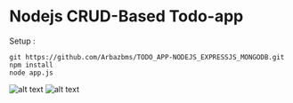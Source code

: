 # Nodejs CRUD-Based Todo-app 
Setup :
```
git https://github.com/Arbazbms/TODO_APP-NODEJS_EXPRESSJS_MONGODB.git
npm install
node app.js

```
![alt text](https://github.com/Arbazbms/TODO_APP-NODEJS_EXPRESSJS_MONGODB/blob/master/public/img/t1.jpg)
![alt text](https://github.com/Arbazbms/TODO_APP-NODEJS_EXPRESSJS_MONGODB/blob/master/public/img/t2.jpg)
